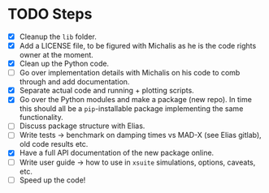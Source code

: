 # TODO Steps

- [X] Cleanup the `lib` folder.
- [X] Add a LICENSE file, to be figured with Michalis as he is the code rights owner at the moment.
- [X] Clean up the Python code.
- [ ] Go over implementation details with Michalis on his code to comb through and add documentation.
- [X] Separate actual code and running + plotting scripts.
- [X] Go over the Python modules and make a package (new repo). In time this should all be a `pip`-installable package implementing the same functionality.
- [ ] Discuss package structure with Elias.
- [ ] Write tests -> benchmark on damping times vs MAD-X (see Elias gitlab), old code results etc.
- [X] Have a full API documentation of the new package online.
- [ ] Write user guide -> how to use in `xsuite` simulations, options, caveats, etc.
- [ ] Speed up the code!
